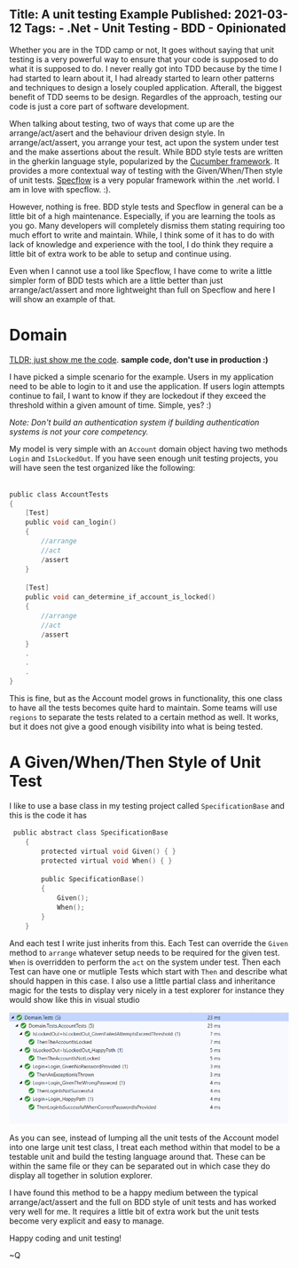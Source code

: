 Title: A unit testing Example
Published: 2021-03-12
Tags:
    - .Net
    - Unit Testing
    - BDD
    - Opinionated
---

Whether you are in the TDD camp or not, It goes without saying that unit testing is a very powerful way to ensure that your code is supposed to do what it is supposed to do. I never really got into TDD because by the time I had started to learn about it, I had already started to learn other patterns and techniques to design a losely coupled application. Afterall, the biggest benefit of TDD seems to be design. Regardles of the approach, testing our code is just a core part of software development. 

When talking about testing, two of ways that come up are the arrange/act/asert and the behaviour driven design style. In arrange/act/assert, you arrange your test, act upon the system under test and the make assertions about the result. While BDD style tests are written in the gherkin language style, popularized by the [Cucumber framework](https://cucumber.io/docs/gherkin/). It provides a more contextual way of testing with the Given/When/Then style of unit tests. [Specflow](https://specflow.org) is a very popular framework within the .net world. I am in love with specflow. :). 

However, nothing is free. BDD style tests and Specflow in general can be a little bit of a high maintenance. Especially, if you are learning the tools as you go. Many developers will completely dismiss them stating requiring too much effort to write and maintain. While, I think some of it has to do with lack of knowledge and experience with the tool, I do think they require a little bit of extra work to be able to setup and continue using. 

Even when I cannot use a tool like Specflow, I have come to write a little simpler form of BDD tests which are a little better than just arrange/act/assert and more lightweight than full on Specflow and here I will show an example of that. 

# Domain

[TLDR; just show me the code](https://github.com/qudooschaudhry/UnitTestExample). **sample code, don't use in production :)**

I have picked a simple scenario for the example. Users in my application need to be able to login to it and use the application. If users login attempts continue to fail, I want to know if they are lockedout if they exceed the threshold within a given amount of time. Simple, yes? :)

*Note: Don't build  an authentication system if building authentication systems is not your core competency.*

My model is very simple with an `Account` domain object having two methods `Login` and `IsLockedOut`. If you have seen enough unit testing projects, you will have seen the test organized like the following:

```c

public class AccountTests
{
    [Test]
    public void can_login()
    {
        //arrange
        //act
        /assert
    }

    [Test] 
    public void can_determine_if_account_is_locked() 
    {
        //arrange
        //act
        /assert
    }
    .
    .
    .
}

```

This is fine, but as the Account model grows in functionality, this one class to have all the tests becomes quite hard to maintain. Some teams will use `regions` to separate the tests related to a certain method as well. It works, but it does not give a good enough visibility into what is being tested. 

# A Given/When/Then Style of Unit Test

I like to use a base class in my testing project called `SpecificationBase` and this is the code it has

```c
 public abstract class SpecificationBase
    {
        protected virtual void Given() { }
        protected virtual void When() { }
        
        public SpecificationBase()
        {
            Given();
            When();
        }
    }
```

And each test I write just inherits from this. Each Test can override the `Given` method to `arrange` whatever setup needs to be required for the given test. `When` is overridden to perform the `act` on the system under test. Then each Test can have one or mutliple Tests which start with `Then` and describe what should happen in this case. I also use a little  partial class and inheritance magic for the tests to display very nicely in a test explorer for instance they would show like this in visual studio

![Unittest](unittest.png)

As you can see, instead of lumping all the unit tests of the Account model into one large unit test class, I treat each method within that model to be a testable unit and build the testing language around that. These can be within the same file or they can be separated out in which case they do display all together in solution explorer. 

I have found this method to be a happy medium between the typical arrange/act/assert and the full on BDD style of unit tests and has worked very well for me. It requires a little bit of extra work but the unit tests become very explicit and easy to manage. 

Happy coding and unit testing!

~Q 



